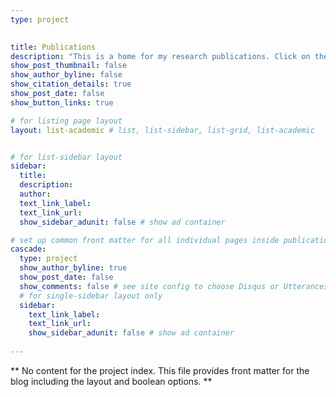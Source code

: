 ```yaml
---
type: project

  
title: Publications
description: "This is a home for my research publications. Click on the title to read or download a copy."
show_post_thumbnail: false
show_author_byline: false
show_citation_details: true
show_post_date: false
show_button_links: true

# for listing page layout
layout: list-academic # list, list-sidebar, list-grid, list-academic


# for list-sidebar layout
sidebar: 
  title:
  description:
  author: 
  text_link_label:
  text_link_url:
  show_sidebar_adunit: false # show ad container

# set up common front matter for all individual pages inside publications/
cascade:  
  type: project
  show_author_byline: true
  show_post_date: false
  show_comments: false # see site config to choose Disqus or Utterances
  # for single-sidebar layout only
  sidebar:
    text_link_label:
    text_link_url: 
    show_sidebar_adunit: false # show ad container
    
---
```


** No content for the project index. This file provides front matter for the blog including the layout and boolean options. **

